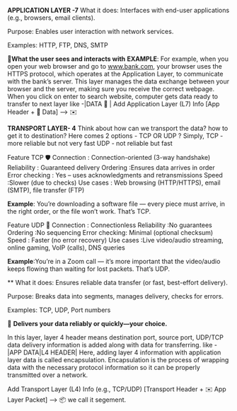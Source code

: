 
**APPLICATION LAYER -7**
What it does: Interfaces with end-user applications (e.g., browsers, email clients).

Purpose: Enables user interaction with network services.

Examples: HTTP, FTP, DNS, SMTP

📌**What the user sees and interacts with**
**EXAMPLE**: For example, when you open your web browser and go to www.bank.com, your browser uses the HTTPS protocol, which operates at the Application Layer, to communicate with the bank’s server.
This layer manages the data exchange between your browser and the server, making sure you receive the correct webpage.
When you click on enter to search website, computer gets data ready to transfer to next layer 
like -|DATA 📄 |
 Add Application Layer (L7) Info
 [App Header + 📄 Data] -->  ✉️


**TRANSPORT LAYER- 4**
Think about how can we transport the data? how to get it to destination?
Here comes 2 options - TCP OR UDP ?
Simply, TCP - more reliable but not very fast    UDP - not reliable but fast

Feature	TCP 🛡️
Connection     :	Connection-oriented (3-way handshake)
Reliability    :	Guaranteed delivery
Ordering	     :Ensures data arrives in order
Error checking :	Yes – uses acknowledgments and retransmissions
Speed	         :Slower (due to checks)
Use cases      :	Web browsing (HTTP/HTTPS), email (SMTP), file transfer (FTP)

**Example**: You’re downloading a software file — every piece must arrive, in the right order, or the file won’t work. That’s TCP.

Feature	UDP 🚀
Connection    :	Connectionless
Reliability	  :No guarantees
Ordering	    :No sequencing
Error checking:	Minimal (optional checksum)
Speed	        : Faster (no error recovery)
Use cases	    :Live video/audio streaming, online gaming, VoIP (calls), DNS queries

**Example**:You’re in a Zoom call — it’s more important that the video/audio keeps flowing than waiting for lost packets. That’s UDP.

**
What it does: Ensures reliable data transfer (or fast, best-effort delivery).

Purpose: Breaks data into segments, manages delivery, checks for errors.

Examples: TCP, UDP, Port numbers

📌 **Delivers your data reliably or quickly—your choice.**

In this layer, layer 4 header means destination port, source port, UDP/TCP data delivery information is added along with data for transferring. 
like - |APP DATA|L4 HEADER|
Here, adding layer 4 information with application layer data is called encapsulation.
Encapsulation is the process of wrapping data with the necessary protocol information so it can be properly transmitted over a network.

Add Transport Layer (L4) Info (e.g., TCP/UDP)
 [Transport Header + ✉️ App Layer Packet] --> 📦 we call it segement.

 

